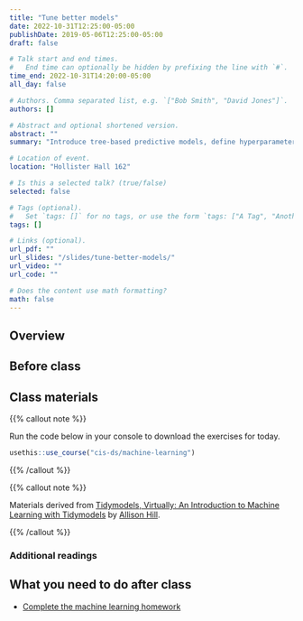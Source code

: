 ```yaml
---
title: "Tune better models"
date: 2022-10-31T12:25:00-05:00
publishDate: 2019-05-06T12:25:00-05:00
draft: false

# Talk start and end times.
#   End time can optionally be hidden by prefixing the line with `#`.
time_end: 2022-10-31T14:20:00-05:00
all_day: false

# Authors. Comma separated list, e.g. `["Bob Smith", "David Jones"]`.
authors: []

# Abstract and optional shortened version.
abstract: ""
summary: "Introduce tree-based predictive models, define hyperparameters, and implement tuning to optimize model performance."

# Location of event.
location: "Hollister Hall 162"

# Is this a selected talk? (true/false)
selected: false

# Tags (optional).
#   Set `tags: []` for no tags, or use the form `tags: ["A Tag", "Another Tag"]` for one or more tags.
tags: []

# Links (optional).
url_pdf: ""
url_slides: "/slides/tune-better-models/"
url_video: ""
url_code: ""

# Does the content use math formatting?
math: false
---
```




## Overview


## Before class


## Class materials

{{% callout note %}}

Run the code below in your console to download the exercises for today.

```r
usethis::use_course("cis-ds/machine-learning")
```

{{% /callout %}}

{{% callout note %}}

Materials derived from [Tidymodels, Virtually: An Introduction to Machine Learning with Tidymodels](https://tmv.netlify.app/site/) by [Allison Hill](https://alison.rbind.io/).

{{% /callout %}}

### Additional readings


## What you need to do after class

* [Complete the machine learning homework](/homework/machine-learning/)
